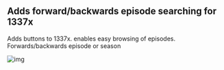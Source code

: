 ## Adds forward/backwards episode searching for 1337x

Adds buttons to 1337x. enables easy browsing of episodes. Forwards/backwards episode or season


![img](/../master/Images/img1337x.png)
